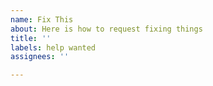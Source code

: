 ```yaml
---
name: Fix This
about: Here is how to request fixing things
title: ''
labels: help wanted
assignees: ''

---
```

